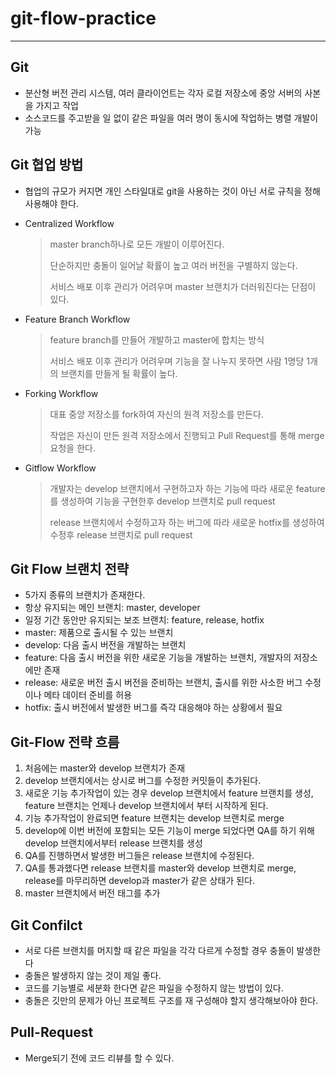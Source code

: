 # git-flow-practice

<hr>

## Git

* 분산형 버전 관리 시스템, 여러 클라이언트는 각자 로컬 저장소에 중앙 서버의 사본을 가지고 작업
* 소스코드를 주고받을 일 없이 같은 파일을 여러 명이 동시에 작업하는 병렬 개발이 가능



## Git 협업 방법

* 협업의 규모가 커지면 개인 스타일대로 git을 사용하는 것이 아닌 서로 규칙을 정해 사용해야 한다.

* Centralized Workflow

	> master branch하나로 모든 개발이 이루어진다.
	>
	> 단순하지만 충돌이 일어날 확률이 높고 여러 버전을 구별하지 않는다.
	>
	> 서비스 배포 이후 관리가 어려우며 master 브랜치가 더러워진다는 단점이 있다.

* Feature Branch Workflow

	> feature branch를 만들어 개발하고 master에 합치는 방식
	>
	> 서비스 배포 이후 관리가 어려우며 기능을 잘 나누지 못하면 사람 1명당 1개의 브랜치를 만들게 될 확률이 높다.

* Forking Workflow

	>대표 중앙 저장소를 fork하여 자신의 원격 저장소를 만든다.
	>
	>작업은 자신이 만든 원격 저장소에서 진행되고 Pull Request를 통해 merge 요청을 한다.

* Gitflow Workflow

	> 개발자는 develop 브랜치에서 구현하고자 하는 기능에 따라 새로운 feature를 생성하여 기능을 구현한후 develop 브랜치로 pull request
	>
	> release 브랜치에서 수정하고자 하는 버그에 따라 새로운 hotfix를 생성하여 수정후 release 브랜치로 pull request



## Git Flow 브랜치 전략

* 5가지 종류의 브랜치가 존재한다.
* 항상 유지되는 메인 브랜치: master, developer
* 일정 기간 동안만 유지되는 보조 브랜치: feature, release, hotfix
* master: 제품으로 출시될 수 있는 브랜치
* develop: 다음 출시 버전을 개발하는 브랜치
* feature: 다음 출시 버전을 위한 새로운 기능을 개발하는 브랜치, 개발자의 저장소에만 존재
* release: 새로운 버전 출시 버전을 준비하는 브랜치, 출시를 위한 사소한 버그 수정이나 메타 데이터 준비를 허용
* hotfix: 출시 버전에서 발생한 버그를 즉각 대응해야 하는 상황에서 필요



## Git-Flow 전략 흐름

1. 처음에는 master와 develop 브랜치가 존재
2. develop 브랜치에서는 상시로 버그를 수정한 커밋들이 추가된다.
3. 새로운 기능 추가작업이 있는 경우 develop 브랜치에서 feature 브랜치를 생성, feature 브랜치는 언제나 develop 브랜치에서 부터 시작하게 된다.
4. 기능 추가작업이 완료되면 feature 브랜치는 develop 브랜치로 merge
5. develop에 이번 버전에 포함되는 모든 기능이 merge 되었다면 QA를 하기 위해 develop 브랜치에서부터 release 브랜치를 생성
6. QA를 진행하면서 발생한 버그들은 release 브랜치에 수정된다.
7. QA를 통과했다면 release 브랜치를 master와 develop 브랜치로 merge, release를 마무리하면 develop과 master가 같은 상태가 된다.
8. master 브랜치에서 버전 태그를 추가



## Git Confilct

* 서로 다른 브랜치를 머지할 때 같은 파일을 각각 다르게 수정할 경우 충돌이 발생한다
* 충돌은 발생하지 않는 것이 제일 좋다.
* 코드를 기능별로 세분화 한다면 같은 파일을 수정하지 않는 방법이 있다.
* 충돌은 깃만의 문제가 아닌 프로젝트 구조를 재 구성해야 할지 생각해보아야 한다.



## Pull-Request

* Merge되기 전에 코드 리뷰를 할 수 있다.



